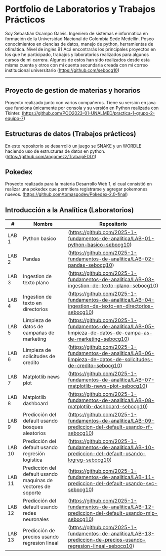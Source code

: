 # Portfolio de Laboratorios y Trabajos Prácticos

Soy Sebastián Ocampo Galvis. Ingeniero de sistemas e informática en formación de la Universidad Nacional de Colombia Sede Medellín. Poseo conocimientos en ciencias de datos, manejo de python, herramientas de ofimática. Nivel de inglés B1
Acá encontrarás los principales proyectos en los que he participado, trabajos y laboratorios realizados para algunos cursos de mi carrera.
Algunos de estos han sido realizados desde esta misma cuenta y otros con mi cuenta secundaria creada con mi correo institucional universitario (https://github.com/sebocg10)

---

## Proyecto de gestion de materias y horarios

Proyecto realizado junto con varios compañeros. Tiene su versión en java que funciona únicamente por consola y su versión en Python realizada con Tkinter. (https://github.com/POO2023-01-UNALMED/practica-1-grupo-2-equipo-7)

## Estructuras de datos (Trabajos prácticos)

En este repositorio se desarrolló un juego se SNAKE y un WORDLE haciendo uso de estructuras de datos en python. (https://github.com/angomezz/TrabajoEDD1)

## Pokedex

Proyecto realizado para la materia Desarrollo Web 1, el cual consistió en realizar una pokedex que permitiera registrarse y agregar pokemones nuevos. (https://github.com/tomasgodev/Pokedex-2.0-final)

## Introducción a la Analítica (Laboratorios)

| #  | Nombre | Repositorio |
|----|------------------------|-------------|
| LAB 1  | Python basico | (https://github.com/2025-1-fundamentos-de-analitica/LAB-01-python-basico-sebocg10) |
| LAB 2  | Pandas | (https://github.com/2025-1-fundamentos-de-analitica/LAB-02-pandas-sebocg10) | 
| LAB 3  | Ingestion de texto plano | (https://github.com/2025-1-fundamentos-de-analitica/LAB-03-ingestion-de-texto-plano-sebocg10) |
| LAB 4  | Ingestion de texto en directorios | (https://github.com/2025-1-fundamentos-de-analitica/LAB-04-ingestion-de-texto-en-directorios-sebocg10) |
| LAB 5  | Limpieza de datos de campañas de marketing | (https://github.com/2025-1-fundamentos-de-analitica/LAB-05-limpieza-de-datos-de-campa-as-de-marketing-sebocg10) |
| LAB 6  | Limpieza de solicitudes de credito | (https://github.com/2025-1-fundamentos-de-analitica/LAB-06-limpieza-de-datos-de-solicitudes-de-credito-sebocg10) |
| LAB 7  | Matplotlib news plot | (https://github.com/2025-1-fundamentos-de-analitica/LAB-07-matplotlib-news-plot-sebocg10) |
| LAB 8  | Matplotlib dashboard | (https://github.com/2025-1-fundamentos-de-analitica/LAB-08-matplotlib-dashboard-sebocg10) |
| LAB 9  | Predicción del default usando bosques aleatorios | (https://github.com/2025-1-fundamentos-de-analitica/LAB-09-prediccion-del-default-usando-rf-sebocg10) |
| LAB 10  | Predicción del default usando regresión logística | (https://github.com/2025-1-fundamentos-de-analitica/LAB-10-prediccion-del-default-usando-logreg-sebocg10) |
| LAB 11  | Predicción del default usando maquinas de vectores de soporte | (https://github.com/2025-1-fundamentos-de-analitica/LAB-11-prediccion-del-default-usando-svc-sebocg10) |
| LAB 12  | Predicción del default usando redes neuronales | (https://github.com/2025-1-fundamentos-de-analitica/LAB-12-prediccion-del-default-usando-mlp-sebocg10) |
| LAB 13  | Predicción de precios usando regresion lineal | (https://github.com/2025-1-fundamentos-de-analitica/LAB-13-prediccion-de-precios-usando-regresion-lineal-sebocg10) |

